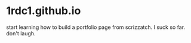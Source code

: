# 1rdc1.github.io
start
learning how to build a portfolio page from scrizzatch. I suck so far. don't laugh. 
